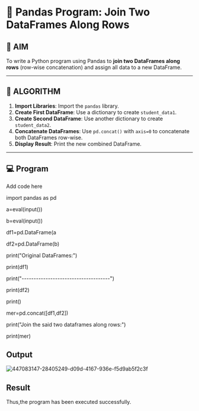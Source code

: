 # 🧪 Pandas Program: Join Two DataFrames Along Rows

## 🎯 AIM

To write a Python program using Pandas to **join two DataFrames along rows** (row-wise concatenation) and assign all data to a new DataFrame.

---

## 🧠 ALGORITHM

1. **Import Libraries**: Import the `pandas` library.
2. **Create First DataFrame**: Use a dictionary to create `student_data1`.
3. **Create Second DataFrame**: Use another dictionary to create `student_data2`.
4. **Concatenate DataFrames**: Use `pd.concat()` with `axis=0` to concatenate both DataFrames row-wise.
5. **Display Result**: Print the new combined DataFrame.

---

## 💻 Program

Add code here


import pandas as pd

a=eval(input())

b=eval(input())

df1=pd.DataFrame(a

df2=pd.DataFrame(b)

print("Original DataFrames:")

print(df1)

print("-------------------------------------")

print(df2)

print()

mer=pd.concat([df1,df2])

print("Join the said two dataframes along rows:")

print(mer)

## Output

![447083147-28405249-d09d-4167-936e-f5d9ab5f2c3f](https://github.com/user-attachments/assets/92647237-7d92-4828-8bf2-b80722541704)


## Result

Thus,the program has been executed successfully.
